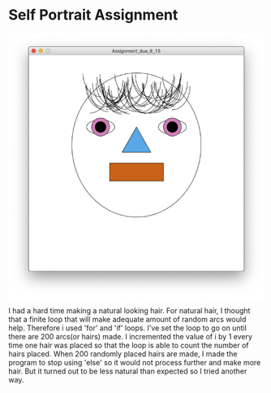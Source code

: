 # Self Portrait Assignment
![](media/9:15Assignment.png)

I had a hard time making a natural looking hair. For natural hair, I thought that a finite loop that will make adequate amount of random arcs would help. Therefore i used 'for' and 'if' loops. I've set the loop to go on until there are 200 arcs(or hairs) made. I incremented the value of i by 1 every time one hair was placed so that the loop is able to count the number of hairs placed. When 200 randomly placed hairs are made, I made the program to stop using 'else' so it would not process further and make more hair. But it turned out to be less natural than expected so I tried another way.
